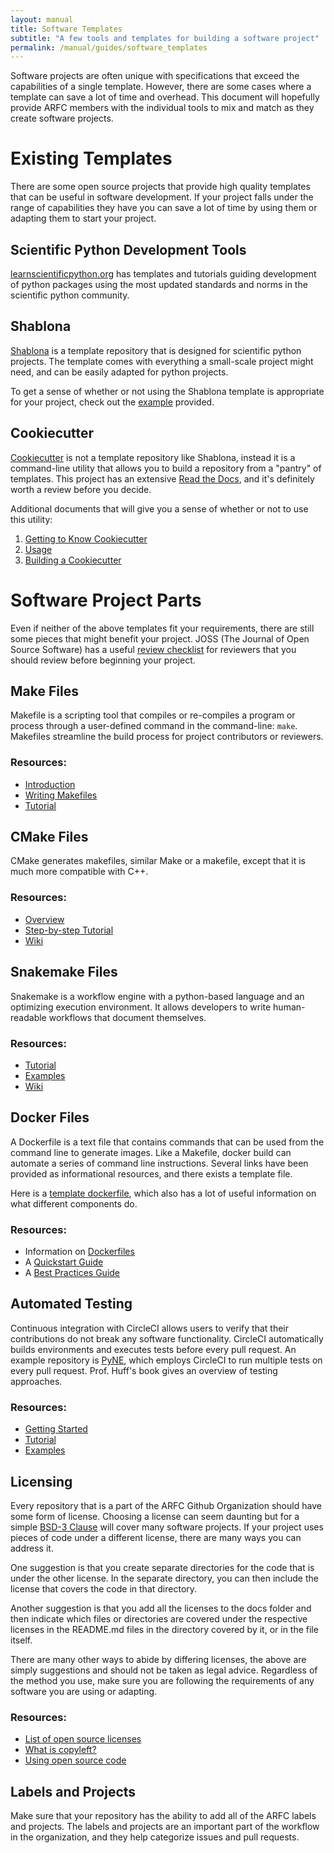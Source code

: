 ```yaml
---
layout: manual
title: Software Templates
subtitle: "A few tools and templates for building a software project"
permalink: /manual/guides/software_templates
---
```


Software projects are often unique with specifications that 
exceed the capabilities of a single template. However, there are some cases 
where a template can save a lot of time and overhead. This document will 
hopefully provide ARFC members with the individual tools to mix and match as 
they create software projects.

# Existing Templates
There are some open source projects that provide high quality templates
that can be useful in software development. If your project falls under the 
range of capabilities they have you can save a lot of time by using them or 
adapting them to start your project.

## Scientific Python Development Tools
[learnscientificpython.org](https://learn.scientific-python.org/development/guides/packaging-simple/) 
has templates and tutorials guiding development of python packages using the 
most updated standards and norms in the scientific python community. 

## Shablona 
[Shablona](https://github.com/uwescience/shablona) is a template repository that 
is designed for scientific python projects. The template comes with everything a 
small-scale project might need, and can be easily adapted for python projects.

To get a sense of whether or not using the Shablona template is appropriate for 
your project, check out the 
[example](https://github.com/uwescience/shablona/tree/master/examples) provided.

## Cookiecutter
[Cookiecutter](https://github.com/cookiecutter/cookiecutter) is not a template 
repository like Shablona, instead it is a command-line utility that
allows you to build a repository from a "pantry" of templates. This project has 
an extensive 
[Read the Docs](https://cookiecutter.readthedocs.io/en/1.7.2/index.html), and 
it's definitely worth a review before you decide. 

Additional documents that will give you a sense of whether or not to use this 
utility:
1. [Getting to Know Cookiecutter](https://cookiecutter.readthedocs.io/en/1.7.2/tutorial1.html) 
2. [Usage](https://cookiecutter.readthedocs.io/en/1.7.2/usage.html)
3. [Building a Cookiecutter](https://cookiecutter.readthedocs.io/en/1.7.2/first_steps.html)

# Software Project Parts
Even if neither of the above templates fit your requirements, there are still 
some pieces that might benefit your project. JOSS (The Journal of Open Source 
Software) has 
a useful [review checklist](https://joss.readthedocs.io/en/latest/review_checklist.html) 
for reviewers that you should review before beginning your project. 

## Make Files
Makefile is a scripting tool that
compiles or re-compiles a program or process through a user-defined command in the command-line: ``make``. Makefiles streamline the build process for project contributors or reviewers.

### Resources:
- [Introduction](https://www.gnu.org/software/make/manual/html_node/Introduction.html)
- [Writing Makefiles](https://www.gnu.org/software/make/manual/html_node/Makefiles.html#Makefiles)
- [Tutorial](https://makefiletutorial.com/)

## CMake Files
CMake generates makefiles, similar Make or a makefile, except that it is much 
more compatible with C++.

### Resources:
- [Overview](https://cmake.org/overview/)
- [Step-by-step Tutorial](https://cmake.org/cmake/help/latest/guide/tutorial/index.html)
- [Wiki](https://gitlab.kitware.com/cmake/community/-/wikis/Home)

## Snakemake Files
Snakemake is a workflow engine with a python-based language and an optimizing 
execution environment. It allows developers to write human-readable workflows that 
document themselves.

### Resources:
- [Tutorial](https://snakemake.readthedocs.io/en/stable/tutorial/tutorial.html)
- [Examples](https://github.com/snakemake/snakemake/tree/master/examples)
- [Wiki](https://snakemake.readthedocs.io/en/stable/index.html)

## Docker Files
A Dockerfile is a text file that contains commands that can be used from the 
command line to generate images. 
Like a Makefile, docker build can automate a series of command line 
instructions. Several links have been 
provided as informational resources, and there exists a template file. 

Here is a 
[template dockerfile](https://gist.github.com/ju2wheels/3d1a1dfa498977874d03), 
which also has a lot of useful information on what different components do.

### Resources:
- Information on [Dockerfiles](https://docs.docker.com/engine/reference/builder/)
- A [Quickstart Guide](https://docs.docker.com/get-started/)
- A [Best Practices Guide](https://docs.docker.com/develop/dev-best-practices/)

## Automated Testing
Continuous integration with CircleCI allows users to verify that their contributions do not break any software functionality.
CircleCI automatically builds environments and executes tests before every pull request. An example repository 
is [PyNE](https://github.com/pyne/pyne), which employs CircleCI to run multiple 
tests on every pull request. Prof. Huff's book gives an overview of testing approaches.

### Resources:
- [Getting Started](https://circleci.com/docs/2.0/hello-world/)
- [Tutorial](https://circleci.com/docs/2.0/tutorials/)
- [Examples](https://circleci.com/docs/2.0/sample-config/)

## Licensing
Every repository that is a part of the ARFC Github Organization should have some 
form of license. Choosing a license can seem daunting but for 
a simple 
[BSD-3 Clause](https://spdx.org/licenses/BSD-3-Clause.html) will cover many
software projects. If your project uses pieces of code under a different license, there are 
many ways you can address it. 

One suggestion is that you create separate directories for the code that is 
under the other license. In the separate directory, you can then include the 
license that covers the code in that directory. 

Another suggestion is that you add all the licenses to the docs 
folder and then indicate which files or directories are covered under the 
respective licenses in the README.md files in the directory covered by it, or in 
the file itself.

There are many other ways to abide by differing licenses, the above are simply 
suggestions and should not be taken as legal advice. 
Regardless of the method you use, make sure you are following the 
requirements of any software you are using or adapting.

### Resources:
- [List of open source licenses](https://opensource.org/licenses/alphabetical)
- [What is copyleft?](https://opensource.org/faq#copyleft)
- [Using open source code](https://www.linuxfoundation.org/resources/open-source-guides/using-open-source-code/)

## Labels and Projects
Make sure that your repository has the ability to add all of the ARFC labels 
and projects. The labels and projects are an important part of the workflow in 
the organization, and they help categorize issues and pull requests.
